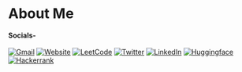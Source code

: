 # About Me 

**Socials-**
<br>
<br>
[![Gmail](https://img.shields.io/badge/Gmail-D14836?style=for-the-badge&logo=gmail&logoColor=white)](mailto:subratomandalme@gmail.com)
[![Website](https://img.shields.io/badge/website-000000?style=for-the-badge&logo=About.me&logoColor=white)](https://subratomandal.in/)
[![LeetCode](https://img.shields.io/badge/-LeetCode-FFA116?style=for-the-badge&logo=LeetCode&logoColor=black)](https://leetcode.com/u/subratomandalme/)
[![Twitter](https://img.shields.io/badge/Twitter-1DA1F2?style=for-the-badge&logo=twitter&logoColor=white)](https://x.com/subratomandalme)
[![LinkedIn](https://img.shields.io/badge/LinkedIn-0077B5?style=for-the-badge&logo=linkedin&logoColor=white)](https://www.linkedin.com/in/subratomandal/)
[![Huggingface](https://img.shields.io/badge/-HuggingFace-FDEE21?style=for-the-badge&logo=HuggingFace&logoColor=black)](https://huggingface.co/subratomandalme)
[![Hackerrank](https://img.shields.io/badge/-Hackerrank-2EC866?style=for-the-badge&logo=HackerRank&logoColor=white)](https://www.hackerrank.com/profile/subratomandalme)

